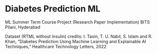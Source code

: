 # Diabetes Prediction ML
ML Summer Term Course Project (Research Paper Implementation) BITS Pilani, Hyderabad

Dataset (RTML without Insulin) credits: I. Tasin, T. U. Nabil, S. Islam and R. Khan, “Diabetes Prediction Using Machine Learning and Explainable AI Techniques,” Healthcare Technology Letters, 2022
